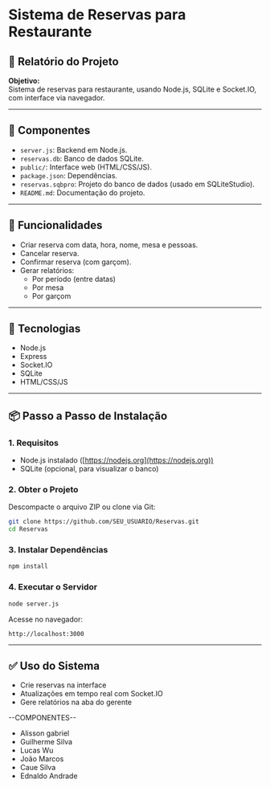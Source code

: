 
# Sistema de Reservas para Restaurante

## 📝 Relatório do Projeto

**Objetivo:**  
Sistema de reservas para restaurante, usando Node.js, SQLite e Socket.IO, com interface via navegador.

---

## 🔧 Componentes

- `server.js`: Backend em Node.js.
- `reservas.db`: Banco de dados SQLite.
- `public/`: Interface web (HTML/CSS/JS).
- `package.json`: Dependências.
- `reservas.sqbpro`: Projeto do banco de dados (usado em SQLiteStudio).
- `README.md`: Documentação do projeto.

---

## 🧪 Funcionalidades

- Criar reserva com data, hora, nome, mesa e pessoas.
- Cancelar reserva.
- Confirmar reserva (com garçom).
- Gerar relatórios:
  - Por período (entre datas)
  - Por mesa
  - Por garçom

---

## 🧰 Tecnologias

- Node.js
- Express
- Socket.IO
- SQLite
- HTML/CSS/JS

---

## 📦 Passo a Passo de Instalação

### 1. Requisitos

- Node.js instalado ([https://nodejs.org](https://nodejs.org))
- SQLite (opcional, para visualizar o banco)

### 2. Obter o Projeto

Descompacte o arquivo ZIP ou clone via Git:

```bash
git clone https://github.com/SEU_USUARIO/Reservas.git
cd Reservas
```

### 3. Instalar Dependências

```bash
npm install
```

### 4. Executar o Servidor

```bash
node server.js
```

Acesse no navegador:

```
http://localhost:3000
```

---

## ✅ Uso do Sistema

- Crie reservas na interface
- Atualizações em tempo real com Socket.IO
- Gere relatórios na aba do gerente

--COMPONENTES--
- Alisson gabriel
- Guilherme Silva
- Lucas Wu
- João Marcos
- Caue Silva
- Ednaldo Andrade 
